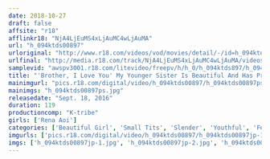 ```yaml
---
date: 2018-10-27
draft: false
affsite: "r18"
afflinkr18: "NjA4LjEuMS4xLjAuMC4wLjAuMA"
url: "h_094ktds00897"
urloriginal: "http://www.r18.com/videos/vod/movies/detail/-/id=h_094ktds00897"
urlfinal: "http://media.r18.com/track/NjA4LjEuMS4xLjAuMC4wLjAuMA/videos/vod/movies/detail/-/id=h_094ktds00897"
samplevid: "awspv3001.r18.com/litevideo/freepv/h/h_0/h_094ktds897/h_094ktds897_dmb_w.mp4"
title: "'Brother, I Love You' My Younger Sister Is Beautiful And Has Premium A Cup Tits (Rena Aoi)"
mainimgurl: "pics.r18.com/digital/video/h_094ktds00897/h_094ktds00897ps.jpg"
mainimgs: "h_094ktds00897ps.jpg"
releasedate: "Sept. 18, 2016"
duration: 119
productioncomp: "K-tribe"
girls: ['Rena Aoi']
categories: ['Beautiful Girl', 'Small Tits', 'Slender', 'Youthful', 'Featured Actress', 'Sister', 'Hi-Def']
imgurls: ['pics.r18.com/digital/video/h_094ktds00897/h_094ktds00897jp-1.jpg', 'pics.r18.com/digital/video/h_094ktds00897/h_094ktds00897jp-2.jpg', 'pics.r18.com/digital/video/h_094ktds00897/h_094ktds00897jp-3.jpg', 'pics.r18.com/digital/video/h_094ktds00897/h_094ktds00897jp-4.jpg', 'pics.r18.com/digital/video/h_094ktds00897/h_094ktds00897jp-5.jpg', 'pics.r18.com/digital/video/h_094ktds00897/h_094ktds00897jp-6.jpg', 'pics.r18.com/digital/video/h_094ktds00897/h_094ktds00897jp-7.jpg', 'pics.r18.com/digital/video/h_094ktds00897/h_094ktds00897jp-8.jpg', 'pics.r18.com/digital/video/h_094ktds00897/h_094ktds00897jp-9.jpg', 'pics.r18.com/digital/video/h_094ktds00897/h_094ktds00897jp-10.jpg', 'pics.r18.com/digital/video/h_094ktds00897/h_094ktds00897jp-11.jpg', 'pics.r18.com/digital/video/h_094ktds00897/h_094ktds00897jp-12.jpg', 'pics.r18.com/digital/video/h_094ktds00897/h_094ktds00897jp-13.jpg', 'pics.r18.com/digital/video/h_094ktds00897/h_094ktds00897jp-14.jpg', 'pics.r18.com/digital/video/h_094ktds00897/h_094ktds00897jp-15.jpg', 'pics.r18.com/digital/video/h_094ktds00897/h_094ktds00897jp-16.jpg', 'pics.r18.com/digital/video/h_094ktds00897/h_094ktds00897jp-17.jpg', 'pics.r18.com/digital/video/h_094ktds00897/h_094ktds00897jp-18.jpg', 'pics.r18.com/digital/video/h_094ktds00897/h_094ktds00897jp-19.jpg', 'pics.r18.com/digital/video/h_094ktds00897/h_094ktds00897jp-20.jpg']
imgs: ['h_094ktds00897jp-1.jpg', 'h_094ktds00897jp-2.jpg', 'h_094ktds00897jp-3.jpg', 'h_094ktds00897jp-4.jpg', 'h_094ktds00897jp-5.jpg', 'h_094ktds00897jp-6.jpg', 'h_094ktds00897jp-7.jpg', 'h_094ktds00897jp-8.jpg', 'h_094ktds00897jp-9.jpg', 'h_094ktds00897jp-10.jpg', 'h_094ktds00897jp-11.jpg', 'h_094ktds00897jp-12.jpg', 'h_094ktds00897jp-13.jpg', 'h_094ktds00897jp-14.jpg', 'h_094ktds00897jp-15.jpg', 'h_094ktds00897jp-16.jpg', 'h_094ktds00897jp-17.jpg', 'h_094ktds00897jp-18.jpg', 'h_094ktds00897jp-19.jpg', 'h_094ktds00897jp-20.jpg']
---
```

